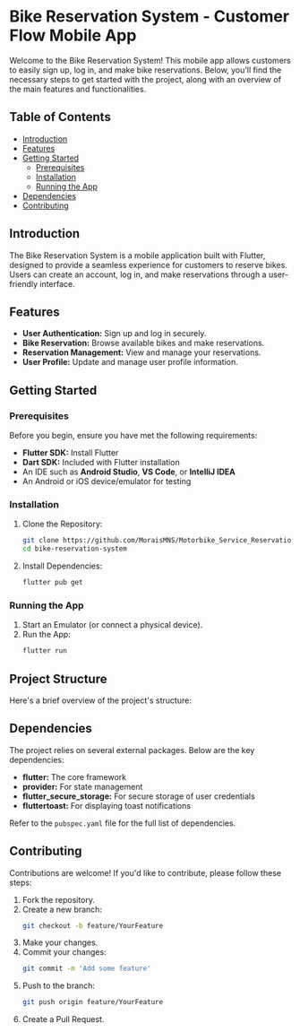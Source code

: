 # Bike Reservation System - Customer Flow Mobile App

Welcome to the Bike Reservation System! This mobile app allows customers to easily sign up, log in, and make bike reservations. Below, you'll find the necessary steps to get started with the project, along with an overview of the main features and functionalities.

## Table of Contents
- [Introduction](#introduction)
- [Features](#features)
- [Getting Started](#getting-started)
  - [Prerequisites](#prerequisites)
  - [Installation](#installation)
  - [Running the App](#running-the-app)
- [Dependencies](#dependencies)
- [Contributing](#contributing)

## Introduction
The Bike Reservation System is a mobile application built with Flutter, designed to provide a seamless experience for customers to reserve bikes. Users can create an account, log in, and make reservations through a user-friendly interface.

## Features
- **User Authentication:** Sign up and log in securely.
- **Bike Reservation:** Browse available bikes and make reservations.
- **Reservation Management:** View and manage your reservations.
- **User Profile:** Update and manage user profile information.

## Getting Started

### Prerequisites
Before you begin, ensure you have met the following requirements:
- **Flutter SDK:** Install Flutter
- **Dart SDK:** Included with Flutter installation
- An IDE such as **Android Studio**, **VS Code**, or **IntelliJ IDEA**
- An Android or iOS device/emulator for testing

### Installation
1. Clone the Repository:
    ```sh
    git clone https://github.com/MoraisMNS/Motorbike_Service_Reservation_System_MobileApp
    cd bike-reservation-system
    ```
2. Install Dependencies:
    ```sh
    flutter pub get
    ```

### Running the App
1. Start an Emulator (or connect a physical device).
2. Run the App:
    ```sh
    flutter run
    ```

## Project Structure
Here's a brief overview of the project's structure:

## Dependencies
The project relies on several external packages. Below are the key dependencies:
- **flutter:** The core framework
- **provider:** For state management
- **flutter_secure_storage:** For secure storage of user credentials
- **fluttertoast:** For displaying toast notifications

Refer to the `pubspec.yaml` file for the full list of dependencies.

## Contributing
Contributions are welcome! If you'd like to contribute, please follow these steps:
1. Fork the repository.
2. Create a new branch:
    ```sh
    git checkout -b feature/YourFeature
    ```
3. Make your changes.
4. Commit your changes:
    ```sh
    git commit -m 'Add some feature'
    ```
5. Push to the branch:
    ```sh
    git push origin feature/YourFeature
    ```
6. Create a Pull Request.
